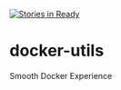 [![Stories in Ready](https://badge.waffle.io/marcopeg/docker-utils.png?label=ready&title=Ready)](https://waffle.io/marcopeg/docker-utils)
# docker-utils
Smooth Docker Experience
